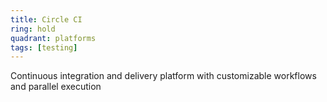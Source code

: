 ```yaml
---
title: Circle CI
ring: hold
quadrant: platforms
tags: [testing]
---
```


Continuous integration and delivery platform with customizable workflows and parallel execution
